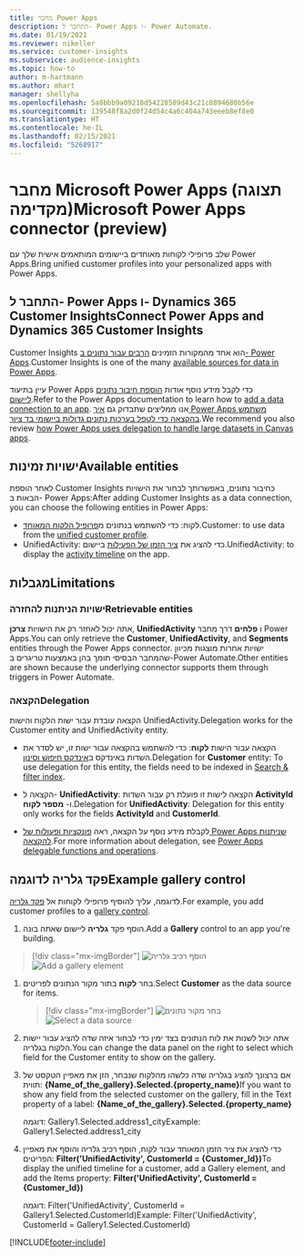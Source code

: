 ```yaml
---
title: מחבר Power Apps
description: התחבר ל- Power Apps ו- Power Automate.
ms.date: 01/19/2021
ms.reviewer: nikeller
ms.service: customer-insights
ms.subservice: audience-insights
ms.topic: how-to
author: m-hartmann
ms.author: mhart
manager: shellyha
ms.openlocfilehash: 5a8bbb9a09218d54228589d43c21c8894680b56e
ms.sourcegitcommit: 139548f8a2d0f24d54c4a6c404a743eeeb8ef8e0
ms.translationtype: HT
ms.contentlocale: he-IL
ms.lasthandoff: 02/15/2021
ms.locfileid: "5268917"
---
```

# <a name="microsoft-power-apps-connector-preview"></a><span data-ttu-id="df125-103">מחבר Microsoft Power Apps (תצוגה מקדימה)</span><span class="sxs-lookup"><span data-stu-id="df125-103">Microsoft Power Apps connector (preview)</span></span>

<span data-ttu-id="df125-104">שלב פרופילי לקוחות מאוחדים ביישומים המותאמים אישית שלך עם Power Apps.</span><span class="sxs-lookup"><span data-stu-id="df125-104">Bring unified customer profiles into your personalized apps with Power Apps.</span></span>

## <a name="connect-power-apps-and-dynamics-365-customer-insights"></a><span data-ttu-id="df125-105">התחבר ל- Power Apps ו- Dynamics 365 Customer Insights</span><span class="sxs-lookup"><span data-stu-id="df125-105">Connect Power Apps and Dynamics 365 Customer Insights</span></span>

<span data-ttu-id="df125-106">Customer Insights הוא אחד מהמקורות הזמינים [הרבים עבור נתונים ב- Power Apps](https://docs.microsoft.com/powerapps/maker/canvas-apps/working-with-data-sources).</span><span class="sxs-lookup"><span data-stu-id="df125-106">Customer Insights is one of the many [available sources for data in Power Apps](https://docs.microsoft.com/powerapps/maker/canvas-apps/working-with-data-sources).</span></span>

<span data-ttu-id="df125-107">עיין בתיעוד Power Apps כדי לקבל מידע נוסף אודות [הוספת חיבור נתונים ליישום](https://docs.microsoft.com/powerapps/maker/canvas-apps/add-data-connection).</span><span class="sxs-lookup"><span data-stu-id="df125-107">Refer to the Power Apps documentation to learn how to [add a data connection to an app](https://docs.microsoft.com/powerapps/maker/canvas-apps/add-data-connection).</span></span> <span data-ttu-id="df125-108">אנו ממליצים שתבדוק גם [איך Power Apps משתמש בהקצאה כדי לטפל בערכות נתונים גדולות ביישומי בד ציור](https://docs.microsoft.com/powerapps/maker/canvas-apps/delegation-overview).</span><span class="sxs-lookup"><span data-stu-id="df125-108">We recommend you also review [how Power Apps uses delegation to handle large datasets in Canvas apps](https://docs.microsoft.com/powerapps/maker/canvas-apps/delegation-overview).</span></span>

## <a name="available-entities"></a><span data-ttu-id="df125-109">ישויות זמינות</span><span class="sxs-lookup"><span data-stu-id="df125-109">Available entities</span></span>

<span data-ttu-id="df125-110">לאחר הוספת Customer Insights כחיבור נתונים, באפשרותך לבחור את הישויות הבאות ב- Power Apps:</span><span class="sxs-lookup"><span data-stu-id="df125-110">After adding Customer Insights as a data connection, you can choose the following entities in Power Apps:</span></span>

- <span data-ttu-id="df125-111">לקוח: כדי להשתמש בנתונים מ[פרופיל הלקוח המאוחד](customer-profiles.md).</span><span class="sxs-lookup"><span data-stu-id="df125-111">Customer: to use data from the [unified customer profile](customer-profiles.md).</span></span>
- <span data-ttu-id="df125-112">UnifiedActivity: כדי להציג את [ציר הזמן של הפעילות](activities.md) ביישום.</span><span class="sxs-lookup"><span data-stu-id="df125-112">UnifiedActivity: to display the [activity timeline](activities.md) on the app.</span></span>

## <a name="limitations"></a><span data-ttu-id="df125-113">מגבלות</span><span class="sxs-lookup"><span data-stu-id="df125-113">Limitations</span></span>

### <a name="retrievable-entities"></a><span data-ttu-id="df125-114">ישויות הניתנות להחזרה</span><span class="sxs-lookup"><span data-stu-id="df125-114">Retrievable entities</span></span>

<span data-ttu-id="df125-115">אתה יכול לאחזר רק את הישויות **צרכן**, **UnifiedActivity** ו **פלחים** דרך מחבר Power Apps.</span><span class="sxs-lookup"><span data-stu-id="df125-115">You can only retrieve the **Customer**, **UnifiedActivity**, and **Segments** entities through the Power Apps connector.</span></span> <span data-ttu-id="df125-116">ישויות אחרות מוצגות מכיוון שהמחבר הבסיסי תומך בהן באמצעות טריגרים ב-Power Automate.</span><span class="sxs-lookup"><span data-stu-id="df125-116">Other entities are shown because the underlying connector supports them through triggers in Power Automate.</span></span>  

### <a name="delegation"></a><span data-ttu-id="df125-117">הקצאה</span><span class="sxs-lookup"><span data-stu-id="df125-117">Delegation</span></span>

<span data-ttu-id="df125-118">הקצאה עובדת עבור ישות הלקוח והישות UnifiedActivity.</span><span class="sxs-lookup"><span data-stu-id="df125-118">Delegation works for the Customer entity and UnifiedActivity entity.</span></span> 

- <span data-ttu-id="df125-119">הקצאה עבור הישות **לקוח**: כדי להשתמש בהקצאה עבור ישות זו, יש לסדר את השדות באינדקס ב[אינדקס חיפוש וסינון](search-filter-index.md).</span><span class="sxs-lookup"><span data-stu-id="df125-119">Delegation for **Customer** entity: To use delegation for this entity, the fields need to be indexed in [Search & filter index](search-filter-index.md).</span></span>  

- <span data-ttu-id="df125-120">הקצאה ל- **UnifiedActivity**: הקצאה לישות זו פועלת רק עבור השדות **ActivityId** ו- **מספר לקוח**.</span><span class="sxs-lookup"><span data-stu-id="df125-120">Delegation for **UnifiedActivity**: Delegation for this entity only works for the fields **ActivityId** and **CustomerId**.</span></span>  

- <span data-ttu-id="df125-121">לקבלת מידע נוסף על הקצאה, ראה [פונקציות ופעולות של Power Apps שניתנות להקצאה](https://docs.microsoft.com/connectors/commondataservice/#power-apps-delegable-functions-and-operations-for-the-cds-for-apps).</span><span class="sxs-lookup"><span data-stu-id="df125-121">For more information about delegation, see [Power Apps delegable functions and operations](https://docs.microsoft.com/connectors/commondataservice/#power-apps-delegable-functions-and-operations-for-the-cds-for-apps).</span></span> 

## <a name="example-gallery-control"></a><span data-ttu-id="df125-122">פקד גלריה לדוגמה</span><span class="sxs-lookup"><span data-stu-id="df125-122">Example gallery control</span></span>

<span data-ttu-id="df125-123">לדוגמה, עליך להוסיף פרופילי לקוחות אל [פקד גלריה](https://docs.microsoft.com/powerapps/maker/canvas-apps/add-gallery).</span><span class="sxs-lookup"><span data-stu-id="df125-123">For example, you add customer profiles to a [gallery control](https://docs.microsoft.com/powerapps/maker/canvas-apps/add-gallery).</span></span>

1. <span data-ttu-id="df125-124">הוסף פקד **גלריה** ליישום שאתה בונה.</span><span class="sxs-lookup"><span data-stu-id="df125-124">Add a **Gallery** control to an app you're building.</span></span>

> [!div class="mx-imgBorder"]
> <span data-ttu-id="df125-125">![הוסף רכיב גלריה](media/connector-powerapps9.png "הוסף רכיב גלריה")</span><span class="sxs-lookup"><span data-stu-id="df125-125">![Add a gallery element](media/connector-powerapps9.png "Add a gallery element")</span></span>

1. <span data-ttu-id="df125-126">בחר **לקוח** בתור מקור הנתונים לפריטים.</span><span class="sxs-lookup"><span data-stu-id="df125-126">Select **Customer** as the data source for items.</span></span>

    > [!div class="mx-imgBorder"]
    > <span data-ttu-id="df125-127">![בחר מקור נתונים](media/choose-datasource-powerapps.png "בחר מקור נתונים")</span><span class="sxs-lookup"><span data-stu-id="df125-127">![Select a data source](media/choose-datasource-powerapps.png "Select a data source")</span></span>

1. <span data-ttu-id="df125-128">אתה יכול לשנות את לוח הנתונים בצד ימין כדי לבחור איזה שדה להציג עבור יישות הלקוח בגלריה.</span><span class="sxs-lookup"><span data-stu-id="df125-128">You can change the data panel on the right to select which field for the Customer entity to show on the gallery.</span></span>

1. <span data-ttu-id="df125-129">אם ברצונך להציג בגלריה שדה כלשהו מהלקוח שנבחר, הזן את מאפיין הטקסט של תווית: **{Name_of_the_gallery}.Selected.{property_name}**</span><span class="sxs-lookup"><span data-stu-id="df125-129">If you want to show any field from the selected customer on the gallery, fill in the Text property of a label:  **{Name_of_the_gallery}.Selected.{property_name}**</span></span>

    <span data-ttu-id="df125-130">דוגמה: Gallery1.Selected.address1_city</span><span class="sxs-lookup"><span data-stu-id="df125-130">Example: Gallery1.Selected.address1_city</span></span>

1. <span data-ttu-id="df125-131">כדי להציג את ציר הזמן המאוחד עבור לקוח, הוסף רכיב גלריה והוסף את מאפיין הפריטים: **Filter('UnifiedActivity', CustomerId = {Customer_Id})**</span><span class="sxs-lookup"><span data-stu-id="df125-131">To display the unified timeline for a customer, add a Gallery element, and add the Items property: **Filter('UnifiedActivity', CustomerId = {Customer_Id})**</span></span>

    <span data-ttu-id="df125-132">דוגמה: Filter('UnifiedActivity', CustomerId = Gallery1.Selected.CustomerId)</span><span class="sxs-lookup"><span data-stu-id="df125-132">Example: Filter('UnifiedActivity', CustomerId = Gallery1.Selected.CustomerId)</span></span>


[!INCLUDE[footer-include](../includes/footer-banner.md)]